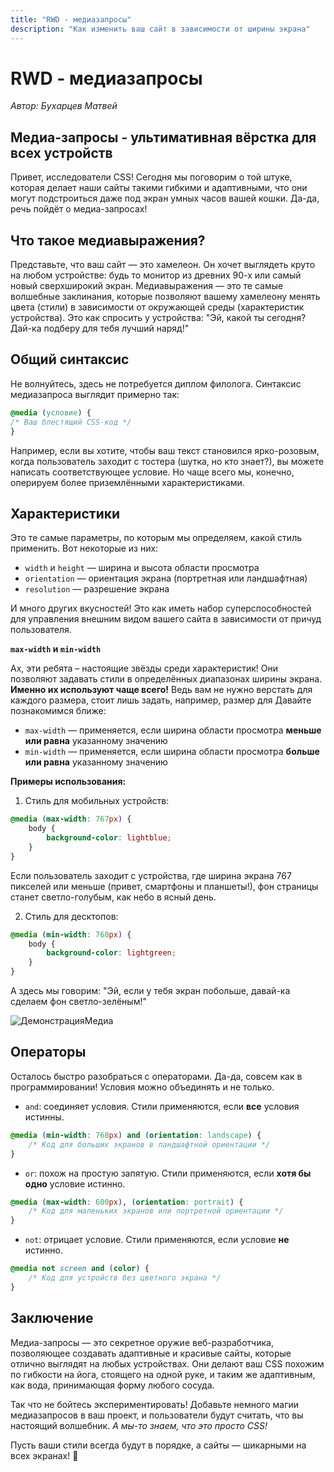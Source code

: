 ```yaml
---
title: "RWD - медиазапросы"
description: "Как изменить ваш сайт в зависимости от ширины экрана"
---
```


# RWD - медиазапросы
*Автор: Бухарцев Матвей*

## Медиа-запросы - ультимативная вёрстка для всех устройств

Привет, исследователи CSS! Сегодня мы поговорим о той штуке, которая делает наши сайты такими гибкими и адаптивными, что они могут подстроиться даже под экран умных часов вашей кошки. Да-да, речь пойдёт о медиа-запросах!

## Что такое медиавыражения?

Представьте, что ваш сайт — это хамелеон. Он хочет выглядеть круто на любом устройстве: будь то монитор из древних 90-х или самый новый сверхширокий экран. Медиавыражения — это те самые волшебные заклинания, которые позволяют вашему хамелеону менять цвета (стили) в зависимости от окружающей среды (характеристик устройства). Это как спросить у устройства: "Эй, какой ты сегодня? Дай-ка подберу для тебя лучший наряд!"

## Общий синтаксис

Не волнуйтесь, здесь не потребуется диплом филолога. Синтаксис медиазапроса выглядит примерно так:

```CSS
@media (условие) {  
/* Ваш блестящий CSS-код */  
}
```

Например, если вы хотите, чтобы ваш текст становился ярко-розовым, когда пользователь заходит с тостера (шутка, но кто знает?), вы можете написать соответствующее условие. Но чаще всего мы, конечно, оперируем более приземлёнными характеристиками.

## Характеристики

Это те самые параметры, по которым мы определяем, какой стиль применить. Вот некоторые из них:

- `width` и `height` — ширина и высота области просмотра
- `orientation` — ориентация экрана (портретная или ландшафтная)
- `resolution` — разрешение экрана

И много других вкусностей! Это как иметь набор суперспособностей для управления внешним видом вашего сайта в зависимости от причуд пользователя.

**`max-width` и `min-width`**

Ах, эти ребята – настоящие звёзды среди характеристик! Они позволяют задавать стили в определённых диапазонах ширины экрана. **Именно их используют чаще всего!** Ведь вам не нужно верстать для каждого размера, стоит лишь задать, например, размер для Давайте познакомимся ближе:

- `max-width` — применяется, если ширина области просмотра **меньше или равна** указанному значению
- `min-width` — применяется, если ширина области просмотра **больше или равна** указанному значению

**Примеры использования:**

1.  Стиль для мобильных устройств:

```CSS
@media (max-width: 767px) {
    body {
        background-color: lightblue;
    }
}
```

Если пользователь заходит с устройства, где ширина экрана 767 пикселей или меньше (привет, смартфоны и планшеты!), фон страницы станет светло-голубым, как небо в ясный день.

2.  Стиль для десктопов:

```CSS
@media (min-width: 768px) {
    body {
        background-color: lightgreen;
    }
}
```

А здесь мы говорим: "Эй, если у тебя экран побольше, давай-ка сделаем фон светло-зелёным!"

![ДемонстрацияМедиа](/web-course-site/rwd/img1.gif)

## Операторы

Осталось быстро разобраться с операторами. Да-да, совсем как в программировании! Условия можно объединять и не только.

- `and`: соединяет условия. Стили применяются, если **все** условия истинны.

```CSS
@media (min-width: 768px) and (orientation: landscape) {
	/* Код для больших экранов в ландшафтной ориентации */
}
```

- `or`: похож на простую запятую. Стили применяются, если **хотя бы одно** условие истинно.

```CSS
@media (max-width: 600px), (orientation: portrait) {
	/* Код для маленьких экранов или портретной ориентации */
}
```

- `not`: отрицает условие. Стили применяются, если условие **не** истинно.

```CSS
@media not screen and (color) {
	/* Код для устройств без цветного экрана */
}
```

## Заключение

Медиа-запросы — это секретное оружие веб-разработчика, позволяющее создавать адаптивные и красивые сайты, которые отлично выглядят на любых устройствах. Они делают ваш CSS похожим по гибкости на йога, стоящего на одной руке, и таким же адаптивным, как вода, принимающая форму любого сосуда.

Так что не бойтесь экспериментировать! Добавьте немного магии медиазапросов в ваш проект, и пользователи будут считать, что вы настоящий волшебник. *А мы-то знаем, что это просто CSS!*

Пусть ваши стили всегда будут в порядке, а сайты — шикарными на всех экранах! 🚀